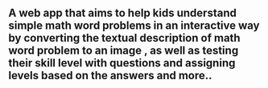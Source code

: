 ## A web app that aims to help kids understand simple math word problems in an interactive way by converting the textual description of math word problem to an image , as well as testing their skill level with questions and assigning levels based on the answers and more..
